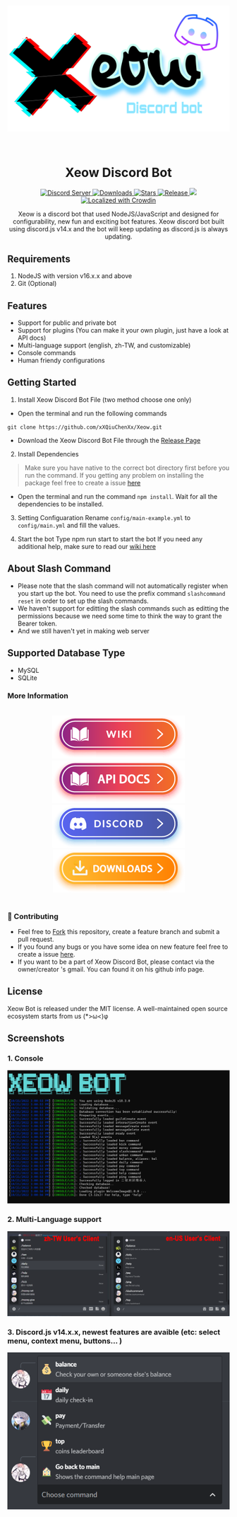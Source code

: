 <div align="center">
<a href="https://github.com/xXQiuChenXx/"><img src="https://github.com/xXQiuChenXx/Xeow/blob/master/src/Images/Xeow.png?raw=true" alt="Xeow"></a>
<h1>
<br>Xeow Discord Bot<br>
</h1>

<p align="center">
  <a href="https://discord.gg/m5VthYMNmh">
    <img src="https://discordapp.com/api/guilds/1029764799774601287/widget.png?style=shield" alt="Discord Server">
  </a>
  <a href="https://github.com/xXQiuChenXx/Xeow/releases/latest">
    <img src="https://img.shields.io/github/downloads/xXQiuChenXx/Xeow/total.svg" alt="Downloads">
  </a>
  <a href="https://github.com/xXQiuChenXx/Xeow/stargazers">
    <img src="https://img.shields.io/github/stars/xXQiuChenXx/Xeow.svg" alt="Stars">
  </a>
  <a href="https://github.com/xXQiuChenXx/Xeow/releases/latest">
    <img src="https://img.shields.io/github/release/xXQiuChenXx/Xeow.svg" alt="Release">
  </a>
  <a href="https://github.com/xXQiuChenXx/Xeow/blob/master/LICENSE">
    <img src="https://img.shields.io/github/license/xXQiuChenXx/Xeow?&logo=github">
  </a>
  <a href="https://crowdin.com/project/xeow-bot">
    <img src="https://badges.crowdin.net/xeow-bot/localized.svg" alt="Localized with Crowdin">
  </a>
</p>

Xeow is a discord bot that used NodeJS/JavaScript and designed for configurability, new fun and exciting bot features. Xeow discord bot built using discord.js v14.x and the bot will keep updating as discord.js is always updating.

</div>

## Requirements

1. NodeJS with version v16.x.x and above
2. Git (Optional)

## Features
- Support for public and private bot
- Support for plugins (You can make it your own plugin, just have a look at API docs)
- Multi-language support (english, zh-TW, and customizable)
- Console commands
- Human friendy configurations

## Getting Started

1. Install Xeow Discord Bot File (two method choose one only)
- Open the terminal and run the following commands
```
git clone https://github.com/xXQiuChenXx/Xeow.git
```
- Download the Xeow Discord Bot File through the [Release Page](https://github.com/xXQiuChenXx/Xeow/releases/)

2. Install Dependencies
> Make sure you have native to the correct bot directory first before you run the command.
> If you getting any problem on installing the package feel free to create a issue [here](https://github.com/xXQiuChenXx/Xeow/issues)
- Open the terminal and run the command ```npm install```. Wait for all the dependencies to be installed.

3. Setting Configuaration
Rename ```config/main-example.yml``` to ```config/main.yml``` and fill the values.

4. Start the bot
Type npm run start to start the bot
If you need any additional help, make sure to read our [wiki here](https://github.com/xXQiuChenXx/Xeow/wiki)

## About Slash Command
- Please note that the slash command will not automatically register when you start up the bot. You need to use the prefix command `slashcommand reset` in order to set up the slash commands. 
- We haven't support for editting the slash commands such as editting the permissions because we need some time to think the way to grant the Bearer token. 
- And we still haven't yet in making web server

## Supported Database Type
- MySQL
- SQLite

### More Information
<div style="text-align: center"><span style="font-family: 'Tahoma'"><span style="font-size: 15px"><br>
<a href="https://github.com/xXQiuChenXx/Xeow/blob/master/docs/en/wiki.md" target="_blank" class="externalLink" rel="nofollow"><img src="https://raw.githubusercontent.com/xXQiuChenXx/Xeow/master/assets/wiki.png" class="bbCodeImage LbImage" alt="[&ZeroWidthSpace;IMG]"></a>
<a href="https://github.com/xXQiuChenXx/Xeow/blob/master/docs/en/api.md" target="_blank" class="externalLink" rel="nofollow"><img src="https://raw.githubusercontent.com/xXQiuChenXx/Xeow/master/assets/api_docs.png" class="bbCodeImage LbImage" alt="[&ZeroWidthSpace;IMG]"></a><br>
<a href="https://discord.gg/m5VthYMNmh" class="internalLink"><img src="https://raw.githubusercontent.com/xXQiuChenXx/Xeow/master/assets/dc.png" class="bbCodeImage LbImage" alt="[&ZeroWidthSpace;IMG]"></a>
<a href="https://github.com/xXQiuChenXx/Xeow/releases" target="_blank" class="externalLink" rel="nofollow"><img src="https://raw.githubusercontent.com/xXQiuChenXx/Xeow/master/assets/download.png" class="bbCodeImage LbImage" alt="[&ZeroWidthSpace;IMG]" ></a><br>
</span></span>&ZeroWidthSpace;</div>

### 🤝 Contributing

* Feel free to [Fork](https://github.com/xXQiuChenXx/Xeow/fork) this repository, create a feature branch and submit a pull request.
* If you found any bugs or you have some idea on new feature feel free to create a issue [here](https://github.com/xXQiuChenXx/Xeow/issues).
* If you want to be a part of Xeow Discord Bot, please contact via the owner/creator 's gmail. You can found it on his github info page.

## License
Xeow Bot is released under the MIT license. A well-maintained open source ecosystem starts from us (*>ω<)φ

## Screenshots

### 1. Console
![](https://github.com/xXQiuChenXx/Xeow/blob/master/assets/en_screenshot_console.png?raw=true)

### 2. Multi-Language support
![](https://github.com/xXQiuChenXx/Xeow/blob/master/assets/en_screenshot_multi_lang.png?raw=true)


### 3. Discord.js v14.x.x, newest features are avaible (etc: select menu, context menu, buttons... )
![](https://github.com/xXQiuChenXx/Xeow/blob/master/assets/djs_v14.png?raw=true)

